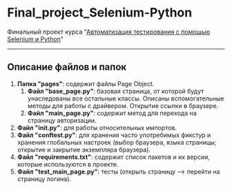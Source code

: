 # Final_project_Selenium-Python
Финальный проект курса "[Автоматизация тестирования с помощью Selenium и Python](https://stepik.org/course/575)"
____

## Описание файлов и папок

1. **Папка "pages"**: содержит файлы Page Object.
    1. **Файл "base_page.py"**: базовая страница, от которой будут унаследованы все остальные классы. Описаны вспомогательные методы для работы с драйвером. Открытие ссылки в браузере.
    2. **Файл "main_page.py"**: содержит метод для перехода на страницу авторизации.
2. **Файл "__init__.py"**: для работы относительных импортов.
3. **Файл "conftest.py"**: для хранения часто употребимых фикстур и хранения глобальных настроек (выбор браузера, языка страницы; открытие и закрытие экземпляра браузера).
4. **Файл "requirements.txt"**: содержит список пакетов и их версии, которые используются в проекте.
5. **Файл "test_main_page.py"**: тесты (открыть страницу --> перейти на страницу логина).